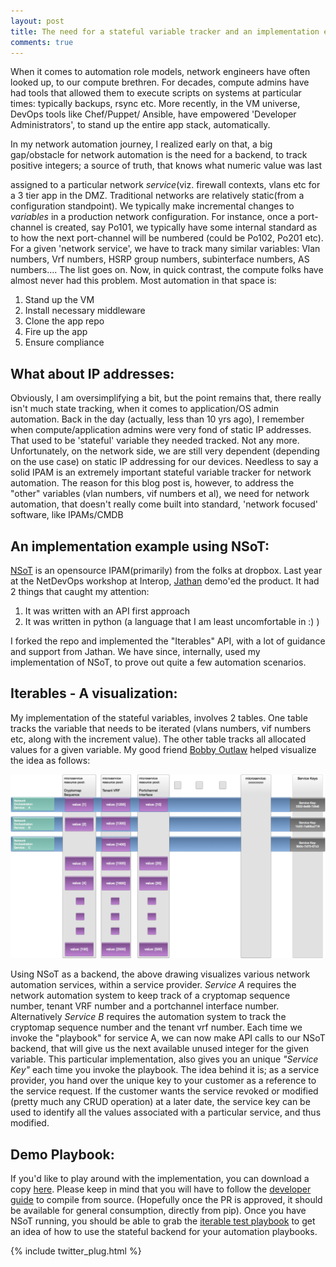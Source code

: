 ```yaml
---
layout: post
title: The need for a stateful variable tracker and an implementation example
comments: true
---
```

When it comes to automation role models, network engineers have often looked up,
to our compute brethren. For decades, compute admins have had tools that allowed
them to execute scripts on systems at particular times\: typically backups,
rsync etc. More recently, in the VM universe,  DevOps tools like Chef/Puppet/
Ansible, have empowered 'Developer Administrators', to stand up the entire app
stack, automatically.

In my network automation journey, I realized early on that, a big gap/obstacle
for network automation is the need for a backend, to track positive
integers; a source of truth, that knows what numeric value was last

<!--more-->

assigned to a particular network *service*(viz. firewall contexts,
vlans etc  for a 3 tier app in the DMZ. Traditional networks are
relatively static(from a configuration
standpoint). We typically make incremental changes to *variables* in a production
network configuration. For instance, once a port-channel
is created, say Po101, we typically have some internal standard as to how the
next port-channel will be numbered (could be Po102, Po201 etc). For a given
'network service', we have to track many similar variables: Vlan numbers, Vrf numbers,
HSRP group numbers, subinterface numbers, AS numbers.... The list goes on.
Now, in quick contrast, the compute folks have almost never had this problem.
Most automation in that space is\:

1. Stand up the VM
2. Install necessary middleware
3. Clone the app repo
4. Fire up the app
5. Ensure compliance

## What about IP addresses:
Obviously, I am oversimplifying a bit, but the point remains that, there really
isn't much state tracking, when it comes to application/OS admin automation.
Back in the day (actually, less than 10 yrs ago), I remember when
compute/application admins were very fond of static IP addresses.
That used to be 'stateful' variable they needed tracked. Not any more.
Unfortunately, on the network side, we are still very dependent (depending on the use
case) on static IP addressing for our devices. Needless to say a solid IPAM
is an extremely important stateful variable tracker for network
automation. The reason for this blog post is, however, to address the
"other" variables (vlan numbers, vif numbers et al), we need for
network automation, that doesn't really come built into standard,
'network focused' software, like IPAMs/CMDB

## An implementation example using NSoT:
[NSoT](https://github.com/dropbox/nsot) is an opensource
IPAM(primarily) from the folks at dropbox. Last year at the NetDevOps
workshop at Interop,  [Jathan](https://twitter.com/jathanism) demo'ed
the product. It had 2 things that caught my attention\:

1. It was written with an API first approach
2. It was written in python (a language that I am least uncomfortable
   in :) )

I forked the repo and implemented the "Iterables" API, with a lot of
guidance and support from Jathan. We have since, internally, used my
implementation of NSoT, to prove out quite a few automation scenarios.

## Iterables - A visualization:
My implementation of the stateful variables, involves 2 tables. One
table tracks the variable that needs to be iterated (vlans numbers,
vif numbers etc, along with the increment value). The other table
tracks all allocated values for a given variable.
My good friend [Bobby Outlaw](https://www.linkedin.com/in/bobbyoutlaw)
helped visualize the idea as follows:


[![](/assets/iterables.png)](/assets/iterables.png)


Using NSoT as a backend, the above drawing visualizes various network
automation services, within a service provider. *Service A* requires the
network automation system to keep track of a cryptomap sequence
number, tenant VRF number and a portchannel interface
number. Alternatively *Service B* requires the automation system to
track the cryptomap sequence number and the tenant vrf number.
Each time we invoke the "playbook" for service A, we can now make API
calls to our NSoT backend, that will give us the next available unused
integer for the given variable.
This particular implementation, also gives you an unique *"Service
Key"* each time you invoke the playbook. The idea behind it is; as a
service provider, you hand over the unique key to your customer as a
reference to the service request. If the customer wants the service
revoked or modified (pretty much any CRUD operation)  at a later date,
the service key can be used to identify all the values associated with
a particular service, and thus modified.

## Demo Playbook:
If you'd like to play around with the implementation, you can download
a copy [here](https://github.com/termlen0/nsot). Please keep in mind
that you will have to follow
the
[developer guide](https://nsot.readthedocs.io/en/latest/development.html)
to compile from source. (Hopefully once the PR is approved, it should
be available for general consumption, directly from pip). Once you have NSoT running, you
should be able to grab
the [iterable test playbook](https://github.com/termlen0/nsot-tester)
to get an idea of how to use the stateful backend for your automation
playbooks.

{% include twitter_plug.html %}
